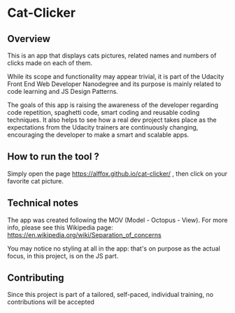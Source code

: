 # Cat-Clicker

## Overview

This is an app that displays cats pictures, related names and numbers of clicks made on each of them.

While its scope and functionality may appear trivial, it is part of the Udacity Front End Web Developer Nanodegree and its purpose is mainly related to code learning and JS Design Patterns.

The goals of this app is raising the awareness of the developer regarding code repetition, spaghetti code, smart coding and reusable coding techniques. It also helps to see how a real dev project takes place as the expectations from the Udacity trainers are continuously changing, encouraging the developer to make a smart and scalable apps.

## How to run the tool ?

Simply open the page https://alffox.github.io/cat-clicker/ , then click on your favorite cat picture.

## Technical notes

The app was created following the MOV (Model - Octopus - View). For more info, please see this Wikipedia page: https://en.wikipedia.org/wiki/Separation_of_concerns

You may notice no styling at all in the app: that's on purpose as the actual focus, in this project, is on the JS part.

## Contributing

Since this project is part of a tailored, self-paced, individual training, no contributions will be accepted